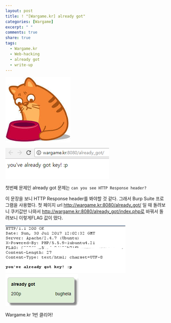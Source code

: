 ```yaml
---
layout: post
title: ! "[Wargame.kr] already got"
categories: [Wargame]
excerpt: " "
comments: true
share: true
tags:
  - Wargame.kr
  - Web-hacking
  - already got
  - write-up
---
```

![](/assets/posts/wargamekr/wargamekr.png)

![](/assets/posts/wargamekr/already-got.png)

첫번째 문제인 already got 문제는
`can you see HTTP Response header?`

이 문장을 보니 HTTP Response header를 봐야할 것 같다.
그래서 Burp Suite 프로그램을 사용했다.
첫 페이지 url http://wargame.kr:8080/already_got/ 일 때 돌려보니 쿠키값만 나와서
http://wargame.kr:8080/already_got/index.php로 바꿔서 돌려보니 이렇게FLAG 값이 떴다.

![](/assets/posts/wargamekr/already-got-flag.png)
![](/assets/posts/wargamekr/already-got-clear.png)

Wargame.kr 1번 클리어!
